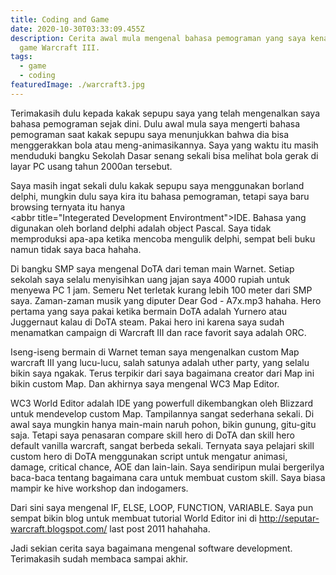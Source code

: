 ```yaml
---
title: Coding and Game
date: 2020-10-30T03:33:09.455Z
description: Cerita awal mula mengenal bahasa pemograman yang saya kenal melalui
  game Warcraft III.
tags:
  - game
  - coding
featuredImage: ./warcraft3.jpg
---
```


Terimakasih dulu kepada kakak sepupu saya yang telah mengenalkan saya bahasa pemograman sejak dini. Dulu awal mula saya mengerti bahasa pemograman saat kakak sepupu saya menunjukkan bahwa dia bisa menggerakkan bola atau meng-animasikannya. Saya yang waktu itu masih menduduki bangku Sekolah Dasar senang sekali bisa melihat bola gerak di layar PC usang tahun 2000an tersebut.

Saya masih ingat sekali dulu kakak sepupu saya menggunakan borland delphi, mungkin dulu saya kira itu bahasa pemograman, tetapi saya baru browsing ternyata itu hanya <abbr title="Integerated Development Environtment">IDE</abbr>. Bahasa yang digunakan oleh borland delphi adalah object Pascal. Saya tidak memproduksi apa-apa ketika mencoba mengulik delphi, sempat beli buku namun tidak saya baca hahaha.

Di bangku SMP saya mengenal DoTA dari teman main Warnet. Setiap sekolah saya selalu menyisihkan uang jajan saya 4000 rupiah untuk menyewa PC 1 jam. Semeru Net terletak kurang lebih 100 meter dari SMP saya. Zaman-zaman musik yang diputer Dear God - A7x.mp3 hahaha. Hero pertama yang saya pakai ketika bermain DoTA adalah Yurnero atau Juggernaut kalau di DoTA steam. Pakai hero ini karena saya sudah menamatkan campaign di Warcraft III dan race favorit saya adalah ORC.

Iseng-iseng bermain di Warnet teman saya mengenalkan custom Map warcraft III yang lucu-lucu, salah satunya adalah uther party, yang selalu bikin saya ngakak. Terus terpikir dari saya bagaimana creator dari Map ini bikin custom Map. Dan akhirnya saya mengenal WC3 Map Editor.

WC3 World Editor adalah IDE yang powerfull dikembangkan oleh Blizzard untuk mendevelop custom Map. Tampilannya sangat sederhana sekali. Di awal saya mungkin hanya main-main naruh pohon, bikin gunung, gitu-gitu saja. Tetapi saya penasaran compare skill hero di DoTA dan skill hero default vanilla warcraft, sangat berbeda sekali. Ternyata saya pelajari skill custom hero di DoTA menggunakan script untuk mengatur animasi, damage, critical chance, AOE dan lain-lain. Saya sendiripun mulai bergerilya baca-baca tentang bagaimana cara untuk membuat custom skill. Saya biasa mampir ke hive workshop dan indogamers.

Dari sini saya mengenal IF, ELSE, LOOP, FUNCTION, VARIABLE. Saya pun sempat bikin blog untuk membuat tutorial World Editor ini di <http://seputar-warcraft.blogspot.com/> last post 2011 hahahaha.

Jadi sekian cerita saya bagaimana mengenal software development. Terimakasih sudah membaca sampai akhir.
